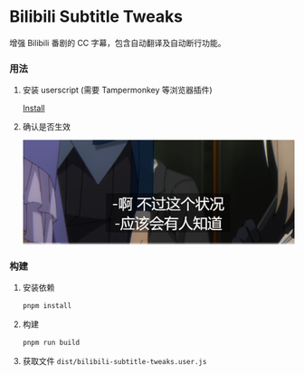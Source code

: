 # Bilibili Subtitle Tweaks

增强 Bilibili 番剧的 CC 字幕，包含自动翻译及自动断行功能。

### 用法

1. 安装 userscript (需要 Tampermonkey 等浏览器插件)

   [Install](https://github.com/Kr328/bilibili-subtitle-tweaks/releases/latest/download/bilibili-redirect.user.js)

2. 确认是否生效

   ![Transformed Subtitle](./imgs/transformed-subtitle.png)

### 构建

1. 安装依赖
   ```bash
   pnpm install
   ```

2. 构建
   ```bash
   pnpm run build
   ```

3. 获取文件 `dist/bilibili-subtitle-tweaks.user.js`